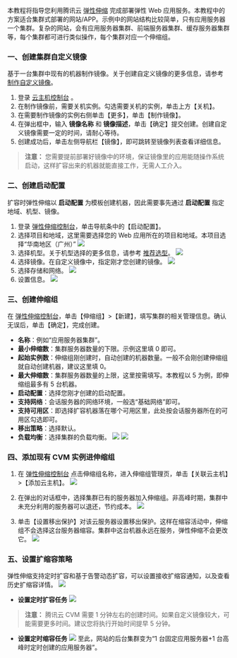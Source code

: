 本教程将指导您利用腾讯云 [弹性伸缩](https://cloud.tencent.com/product/as) 完成部署弹性 Web 应用服务。本教程中的方案适合集群式部署的网站/APP。示例中的网站结构比较简单，只有应用服务器一个集群。复杂的网站，会有应用服务器集群、前端服务器集群、缓存服务器集群等，每个集群都可进行类似操作，每个集群对应一个伸缩组。

### 一、创建集群自定义镜像
基于一台集群中现有的机器制作镜像。关于创建自定义镜像的更多信息，请参考 [制作自定义镜像](/doc/product/213/4942)。
1. 登录 [云主机控制台](https://console.cloud.tencent.com/cvm/index) 。
2. 在制作镜像前，需要关机实例。勾选需要关机的实例，单击上方【关机】。
3. 在需要制作镜像的实例右侧单击【更多】，单击【制作镜像】。
4. 在弹出框中，输入 **镜像名称** 和 **镜像描述**，单击【确定】提交创建。创建自定义镜像需要一定的时间，请耐心等待。
5. 创建成功后，单击左侧导航栏【镜像】，即可跳转至镜像列表查看详细信息。

> **注意：**
> 您需要提前部署好镜像中的环境，保证镜像里的应用能随操作系统启动，这样扩容出来的机器就能直接工作，无需人工介入。

### 二、创建启动配置

扩容时弹性伸缩以 **启动配置** 为模板创建机器，因此需要事先通过 **启动配置** 指定地域、机型、镜像。

1. 登录 [弹性伸缩控制台](https://console.cloud.tencent.com/autoscaling/config)，单击导航条中的【启动配置】。
2. 选择项目和地域，这里需要选择您的 Web 应用所在的项目和地域。本项目选择“华南地区（广州）”
![](//mc.qcloudimg.com/static/img/653ebf516d940a90fd79728e5d319cdc/image.png)
3. 选择机型。关于机型选择的更多信息，请参考 [推荐选型](https://cloud.tencent.com/act/recommended)。
![](//mc.qcloudimg.com/static/img/301ed9b779010186705029631853a6ab/image.png)
4. 选择镜像。在自定义镜像中，指定刚才您创建的镜像。
![](//mc.qcloudimg.com/static/img/192691062ce8fa93f2bbcd0f02af5bc2/image.png)
5. 选择存储和网络。
![](//mc.qcloudimg.com/static/img/2ec4987b14f97966851f90849c016167/image.png)
6. 设置信息。
![](//mc.qcloudimg.com/static/img/ee9caea59c347e581fb82c273407e28d/image.png)

### 三、创建伸缩组

在 [弹性伸缩控制台](https://console.cloud.tencent.com/autoscaling)，单击【伸缩组】>【新建】，填写集群的相关管理信息。确认无误后，单击【确定】，完成创建。
- **名称**：例如“应用服务器集群”。
- **最小伸缩数**：集群服务器数量的下限。示例这里填 0 即可。
- **起始实例数**：伸缩组刚创建时，自动创建的机器数量。一般不会刚创建伸缩组就自动创建机器，建议这里填 0。
- **最大伸缩数**：集群服务器数量的上限，这里按需填写。本教程以 5 为例，即伸缩组最多有 5 台机器。
- **启动配置**：选择您刚才创建的启动配置。
- **支持网络**：会话服务器的网络环境，一般选“基础网络”即可。
- **支持可用区**：即选择扩容机器落在哪个可用区里，此处按会话服务器所在的可用区勾选即可。
- **移出策略**：选择默认。
- **负载均衡**：选择集群的负载均衡。
![](//mc.qcloudimg.com/static/img/1dfcdab95c12ad0b999a09de98e8508a/image.png)
![](//mc.qcloudimg.com/static/img/2771bbfe477d54400fcb72b21014668b/image.png)

### 四、添加现有 CVM 实例进伸缩组

1. 在 [弹性伸缩控制台](https://console.cloud.tencent.com/autoscaling) 点击伸缩组名称，进入伸缩组管理页，单击【关联云主机】>【添加云主机】。
![](//mc.qcloudimg.com/static/img/9063e98237388d8bfbbb72f267103a42/image.png)

2. 在弹出的对话框中，选择集群已有的服务器加入伸缩组。非高峰时期，集群中未充分利用的服务器可以退还，节约成本。
![](https://mc.qcloudimg.com/static/img/8a3ba69a5ffc9e9004e91c8a300149c2/image.jpg)

3. 单击【设置移出保护】对该云服务器设置移出保护。这样在缩容活动中，伸缩组不会选择这台服务器缩容。集群中这台机器永远在服务，弹性伸缩不会更改它。
![](https://mc.qcloudimg.com/static/img/de9840c7507a725d836f02ca77fd0490/image.jpg)

### 五、设置扩缩容策略

弹性伸缩支持定时扩容和基于告警动态扩容，可以设置接收扩缩容通知，以及查看历史扩缩容详情。
![](//mc.qcloudimg.com/static/img/9ff9af152c4d99a1955c837f1177f131/image.png)
-  **设置定时扩容任务**
![](https://mc.qcloudimg.com/static/img/e3c790c1fa7594643bcfb591e5ca949b/image.jpg)
> **注意：**
> 腾讯云 CVM 需要 1 分钟左右的创建时间。如果自定义镜像较大，可能需要更多时间。建议您将执行开始时间提早 5 分钟。
- **设置定时缩容任务**
![](https://mc.qcloudimg.com/static/img/e0fce491429b83cc77fa244db5382778/image.jpg)
至此，网站的后台集群变为“1 台固定应用服务器+1 台高峰时定时创建的应用服务器”。
